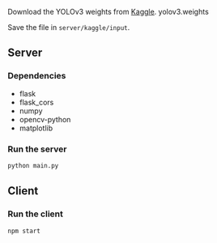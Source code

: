 Download the YOLOv3 weights from [Kaggle](https://www.kaggle.com/code/rahulkumarpatro/yolo-object-detection/input?select=yolov3.weights).
yolov3.weights

Save the file in `server/kaggle/input`.

## Server

### Dependencies
- flask
- flask_cors
- numpy
- opencv-python
- matplotlib

### Run the server
```bash
python main.py
```

## Client

### Run the client
```bash
npm start
```
